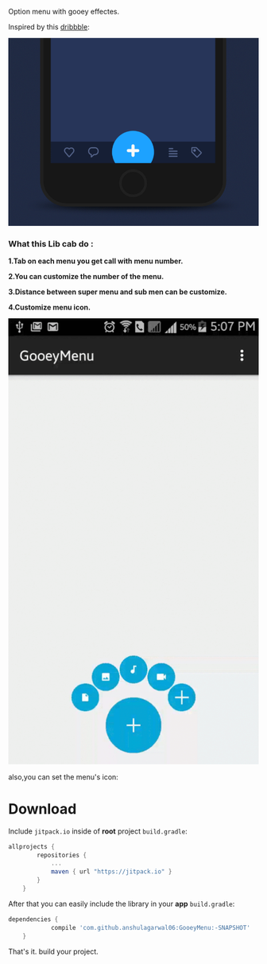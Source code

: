 
Option menu with gooey effectes.


Inspired by this [dribbble](https://dribbble.com/shots/1936758-GIF-of-the-Tap-Bar-Concept):


![](dribble.gif)

### What this Lib cab do :

**1.Tab on each menu you get call with menu number.**

**2.You can customize the number of the menu.**

**3.Distance between super menu and sub men can be customize.**

**4.Customize menu icon.**

![](gooeyeffect.gif)


also,you can set the menu's icon:

# Download

Include `jitpack.io` inside of **root** project `build.gradle`:

```groovy
allprojects {
		repositories {
			...
			maven { url "https://jitpack.io" }
		}
	}
```

After that you can easily include the library in your **app** `build.gradle`:

```groovy
dependencies {
	        compile 'com.github.anshulagarwal06:GooeyMenu:-SNAPSHOT'
	}
```

That's it. build your project.
